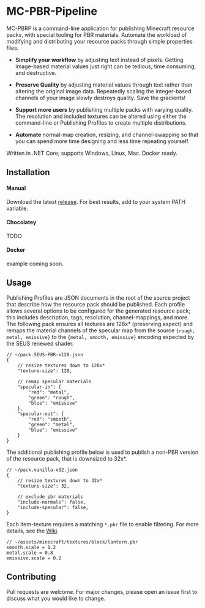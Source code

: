 # MC-PBR-Pipeline

MC-PBRP is a command-line application for publishing Minecraft resource packs, with special tooling for PBR materials. Automate the workload of modifying and distributing your resource packs through simple properties files.

 - **Simplify your workflow** by adjusting text instead of pixels. Getting image-based material values just right can be tedious, time consuming, and destructive.

 - **Preserve Quality** by adjusting material values through text rather than altering the original image data. Repeatedly scaling the integer-based channels of your image slowly destroys quality. Save the gradients!

 - **Support more users** by publishing multiple packs with varying quality. The resolution and included textures can be altered using either the command-line or Publishing Profiles to create multiple distributions.

 - **Automate** normal-map creation, resizing, and channel-swapping so that you can spend more time designing and less time repeating yourself.

Written in .NET Core; supports Windows, Linux, Mac. Docker ready.

## Installation

#### Manual
Download the latest [release](https://github.com/null511/MC-PBR-Pipeline/releases). For best results, add to your system PATH variable.

#### Chocolatey
TODO

#### Docker
example coming soon.

## Usage

Publishing Profiles are JSON documents in the root of the source project that describe how the resource pack should be published. Each profile allows several options to be configured for the generated resource pack; this includes description, tags, resolution, channel-mappings, and more. The following pack ensures all textures are 128x* (preserving aspect) and remaps the material channels of the specular map from the source `{rough, metal, emissive}` to the `{metal, smooth, emissive}` encoding expected by the SEUS renewed shader.

```
// ~/pack.SEUS-PBR-x128.json
{
	// resize textures down to 128x*
	"texture-size": 128,

	// remap specular materials
	"specular-in": {
		"red": "metal",
		"green": "rough",
		"blue": "emissive"
	},
	"specular-out": {
		"red": "smooth",
		"green": "metal",
		"blue": "emissive"
	}
}
```

The additional publishing profile below is used to publish a non-PBR version of the resource pack, that is downsized to 32x\*.
```
// ~/pack.vanilla-x32.json
{
	// resize textures down to 32x*
	"texture-size": 32,

	// exclude pbr materials
	"include-normals": false,
	"include-specular": false,
}
```

Each item-texture requires a matching `*.pbr` file to enable filtering. For more details, see the [Wiki](/wiki/File-Loading).
```
// ~/assets/minecraft/textures/block/lantern.pbr
smooth.scale = 1.2
metal.scale = 0.8
emissive.scale = 0.2
```

## Contributing
Pull requests are welcome. For major changes, please open an issue first to discuss what you would like to change.
